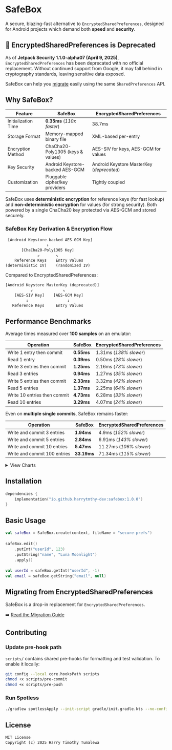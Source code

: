 # SafeBox

A secure, blazing-fast alternative to `EncryptedSharedPreferences`, designed for Android projects which demand both **speed** and **security**.

## 🚨 EncryptedSharedPreferences is Deprecated
As of **Jetpack Security 1.1.0-alpha07 (April 9, 2025)**, `EncryptedSharedPreferences` has been deprecated with no official replacement. Without continued support from Google, it may fall behind in cryptography standards, leaving sensitive data exposed.

SafeBox can help you [migrate](docs/MIGRATION.md) easily using the same `SharedPreferences` API.

## Why SafeBox?

| Feature             | SafeBox                           | EncryptedSharedPreferences                |
|---------------------|-----------------------------------|-------------------------------------------|
| Initialization Time | **0.35ms** (*110x faster*)        | 38.7ms                                    |
| Storage Format      | Memory-mapped binary file         | XML-based per-entry                       |
| Encryption Method   | ChaCha20-Poly1305 (keys & values) | AES-SIV for keys, AES-GCM for values      |
| Key Security        | Android Keystore-backed AES-GCM   | Android Keystore MasterKey (*deprecated*) |
| Customization       | Pluggable cipher/key providers    | Tightly coupled                           |

SafeBox uses **deterministic encryption** for reference keys (for fast lookup) and **non-deterministic encryption** for values (for strong security). Both powered by a single ChaCha20 key protected via AES-GCM and stored securely.

### SafeBox Key Derivation & Encryption Flow

```
 [Android Keystore-backed AES-GCM Key]
                  ↓
       [ChaCha20-Poly1305 Key]
              ↙       ↘
    Reference Keys    Entry Values
(deterministic IV)    (randomized IV)
```

Compared to EncryptedSharedPreferences:

```
[Android Keystore MasterKey (deprecated)]
           ↙             ↘
    [AES-SIV Key]    [AES-GCM Key]
         ↓                 ↓
   Reference Keys     Entry Values

```

## Performance Benchmarks

Average times measured over **100 samples** on an emulator:

| Operation                    | SafeBox    | EncryptedSharedPreferences |
|------------------------------|------------|----------------------------|
| Write 1 entry then commit    | **0.55ms** | 1.31ms (*138% slower*)     |
| Read 1 entry                 | **0.39ms** | 0.50ms (*28% slower*)      |
| Write 3 entries then commit  | **1.25ms** | 2.16ms (*73% slower*)      |
| Read 3 entries               | **0.94ms** | 1.27ms (*35% slower*)      |
| Write 5 entries then commit  | **2.33ms** | 3.32ms (*42% slower*)      |
| Read 5 entries               | **1.37ms** | 2.25ms (*64% slower*)      |
| Write 10 entries then commit | **4.73ms** | 6.28ms (*33% slower*)      |
| Read 10 entries              | **3.29ms** | 4.07ms (*24% slower*)      |

Even on **multiple single commits**, SafeBox remains faster:

| Operation                    | SafeBox     | EncryptedSharedPreferences |
|------------------------------|-------------|----------------------------|
| Write and commit 3 entries   | **1.94ms**  | 4.9ms (*152% slower*)      |
| Write and commit 5 entries   | **2.84ms**  | 6.91ms (*143% slower*)     |
| Write and commit 10 entries  | **5.47ms**  | 11.27ms (*106% slower*)    |
| Write and commit 100 entries | **33.19ms** | 71.34ms (*115% slower*)    |

<details>

<summary>View Charts</summary>

![Read Performance](docs/charts/read_performance_chart.png)

![Write Performance](docs/charts/write_performance_chart.png)

![Write then Commit Performance](docs/charts/write_commit_performance_chart.png)

</details>

## Installation

```kotlin
dependencies {
    implementation("io.github.harrytmthy-dev:safebox:1.0.0")
}
```

## Basic Usage

```kotlin
val safeBox = SafeBox.create(context, fileName = "secure-prefs")

safeBox.edit()
    .putInt("userId", 123)
    .putString("name", "Luna Moonlight")
    .apply()

val userId = safeBox.getInt("userId", -1)
val email = safeBox.getString("email", null)
```

## Migrating from EncryptedSharedPreferences

SafeBox is a drop-in replacement for `EncryptedSharedPreferences`.

➡️ [Read the Migration Guide](docs/MIGRATION.md)

## Contributing

### Update pre-hook path

`scripts/` contains shared pre-hooks for formatting and test validation. To enable it locally:

```bash
git config --local core.hooksPath scripts
chmod +x scripts/pre-commit
chmod +x scripts/pre-push
```

### Run Spotless

```bash
./gradlew spotlessApply --init-script gradle/init.gradle.kts --no-configuration-cache
```

## License

```
MIT License
Copyright (c) 2025 Harry Timothy Tumalewa
```